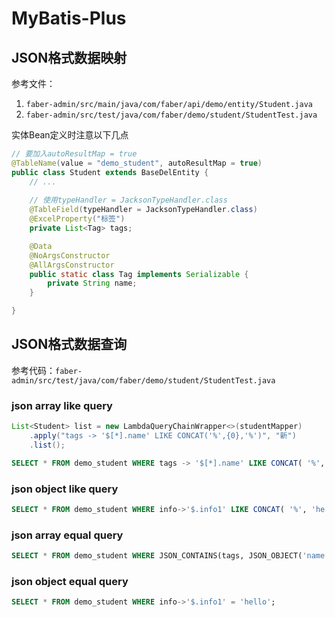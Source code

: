 # MyBatis-Plus
## JSON格式数据映射
参考文件：
1. `faber-admin/src/main/java/com/faber/api/demo/entity/Student.java`
2. `faber-admin/src/test/java/com/faber/demo/student/StudentTest.java`

实体Bean定义时注意以下几点
```java
// 要加入autoResultMap = true
@TableName(value = "demo_student", autoResultMap = true)
public class Student extends BaseDelEntity {
    // ...
    
    // 使用typeHandler = JacksonTypeHandler.class
    @TableField(typeHandler = JacksonTypeHandler.class)
    @ExcelProperty("标签")
    private List<Tag> tags;

    @Data
    @NoArgsConstructor
    @AllArgsConstructor
    public static class Tag implements Serializable {
        private String name;
    }

}
```

## JSON格式数据查询
参考代码：`faber-admin/src/test/java/com/faber/demo/student/StudentTest.java`

### json array like query
```java
List<Student> list = new LambdaQueryChainWrapper<>(studentMapper)
    .apply("tags -> '$[*].name' LIKE CONCAT('%',{0},'%')", "新")
    .list();
```
```sql
SELECT * FROM demo_student WHERE tags -> '$[*].name' LIKE CONCAT( '%', '新', '%' );
```

### json object like query
```sql
SELECT * FROM demo_student WHERE info->'$.info1' LIKE CONCAT( '%', 'he', '%' );
```

### json array equal query
```sql
SELECT * FROM demo_student WHERE JSON_CONTAINS(tags, JSON_OBJECT('name', '新生'));
```

### json object equal query
```sql
SELECT * FROM demo_student WHERE info->'$.info1' = 'hello';
```
